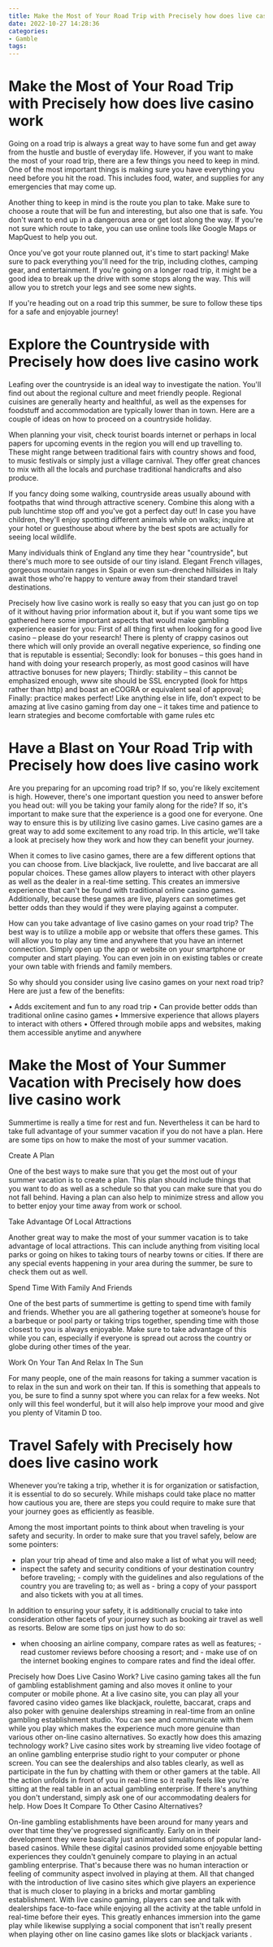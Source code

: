 ```yaml
---
title: Make the Most of Your Road Trip with Precisely how does live casino work
date: 2022-10-27 14:28:36
categories:
- Gamble
tags:
---
```



#  Make the Most of Your Road Trip with Precisely how does live casino work

Going on a road trip is always a great way to have some fun and get away from the hustle and bustle of everyday life. However, if you want to make the most of your road trip, there are a few things you need to keep in mind. One of the most important things is making sure you have everything you need before you hit the road. This includes food, water, and supplies for any emergencies that may come up.

Another thing to keep in mind is the route you plan to take. Make sure to choose a route that will be fun and interesting, but also one that is safe. You don't want to end up in a dangerous area or get lost along the way. If you're not sure which route to take, you can use online tools like Google Maps or MapQuest to help you out.

Once you've got your route planned out, it's time to start packing! Make sure to pack everything you'll need for the trip, including clothes, camping gear, and entertainment. If you're going on a longer road trip, it might be a good idea to break up the drive with some stops along the way. This will allow you to stretch your legs and see some new sights.

If you're heading out on a road trip this summer, be sure to follow these tips for a safe and enjoyable journey!

#  Explore the Countryside with Precisely how does live casino work

Leafing over the countryside is an ideal way to investigate the nation. You'll find out about the regional culture and meet friendly people. Regional cuisines are generally hearty and healthful, as well as the expenses for foodstuff and accommodation are typically lower than in town. Here are a couple of ideas on how to proceed on a countryside holiday.

When planning your visit, check tourist boards internet or perhaps in local papers for upcoming events in the region you will end up travelling to. These might range between traditional fairs with country shows and food, to music festivals or simply just a village carnival. They offer great chances to mix with all the locals and purchase traditional handicrafts and also produce.

If you fancy doing some walking, countryside areas usually abound with footpaths that wind through attractive scenery. Combine this along with a pub lunchtime stop off and you've got a perfect day out! In case you have children, they'll enjoy spotting different animals while on walks; inquire at your hotel or guesthouse about where by the best spots are actually for seeing local wildlife.

Many individuals think of England any time they hear "countryside", but there's much more to see outside of our tiny island. Elegant French villages, gorgeous mountain ranges in Spain or even sun-drenched hillsides in Italy await those who're happy to venture away from their standard travel destinations.

Precisely how live casino work is really so easy that you can just go on top of it without having prior information about it, but if you want some tips we gathered here some important aspects that would make gambling experience easier for you: 
First of all thing first when looking for a good live casino – please do your research! There is plenty of crappy casinos out there which will only provide an overall negative experience, so finding one that is reputable is essential;   Secondly: look for bonuses – this goes hand in hand with doing your research properly, as most good casinos will have attractive bonuses for new players;   Thirdly: stability – this cannot be emphasized enough, www site should be SSL encrypted (look for https rather than http) and boast an eCOGRA or equivalent seal of approval; Finally: practice makes perfect! Like anything else in life, don’t expect to be amazing at live casino gaming from day one – it takes time and patience to learn strategies and become comfortable with game rules etc

#  Have a Blast on Your Road Trip with Precisely how does live casino work



Are you preparing for an upcoming road trip? If so, you're likely excitement is high. However, there's one important question you need to answer before you head out: will you be taking your family along for the ride? If so, it's important to make sure that the experience is a good one for everyone. One way to ensure this is by utilizing live casino games. Live casino games are a great way to add some excitement to any road trip. In this article, we'll take a look at precisely how they work and how they can benefit your journey.

When it comes to live casino games, there are a few different options that you can choose from. Live blackjack, live roulette, and live baccarat are all popular choices. These games allow players to interact with other players as well as the dealer in a real-time setting. This creates an immersive experience that can't be found with traditional online casino games. Additionally, because these games are live, players can sometimes get better odds than they would if they were playing against a computer.

How can you take advantage of live casino games on your road trip? The best way is to utilize a mobile app or website that offers these games. This will allow you to play any time and anywhere that you have an internet connection. Simply open up the app or website on your smartphone or computer and start playing. You can even join in on existing tables or create your own table with friends and family members.

So why should you consider using live casino games on your next road trip? Here are just a few of the benefits:

• Adds excitement and fun to any road trip
• Can provide better odds than traditional online casino games
• Immersive experience that allows players to interact with others
• Offered through mobile apps and websites, making them accessible anytime and anywhere

#  Make the Most of Your Summer Vacation with Precisely how does live casino work

Summertime is really a time for rest and fun. Nevertheless it can be hard to take full advantage of your summer vacation if you do not have a plan. Here are some tips on how to make the most of your summer vacation.

Create A Plan

One of the best ways to make sure that you get the most out of your summer vacation is to create a plan. This plan should include things that you want to do as well as a schedule so that you can make sure that you do not fall behind. Having a plan can also help to minimize stress and allow you to better enjoy your time away from work or school.

Take Advantage Of Local Attractions

Another great way to make the most of your summer vacation is to take advantage of local attractions. This can include anything from visiting local parks or going on hikes to taking tours of nearby towns or cities. If there are any special events happening in your area during the summer, be sure to check them out as well.

Spend Time With Family And Friends

One of the best parts of summertime is getting to spend time with family and friends. Whether you are all gathering together at someone’s house for a barbeque or pool party or taking trips together, spending time with those closest to you is always enjoyable. Make sure to take advantage of this while you can, especially if everyone is spread out across the country or globe during other times of the year.

Work On Your Tan And Relax In The Sun

For many people, one of the main reasons for taking a summer vacation is to relax in the sun and work on their tan. If this is something that appeals to you, be sure to find a sunny spot where you can relax for a few weeks. Not only will this feel wonderful, but it will also help improve your mood and give you plenty of Vitamin D too.

#  Travel Safely with Precisely how does live casino work

Whenever you’re taking a trip, whether it is for organization or satisfaction, it is essential to do so securely. While mishaps could take place no matter how cautious you are, there are steps you could require to make sure that your journey goes as efficiently as feasible. 

Among the most important points to think about when traveling is your safety and security. In order to make sure that you travel safely, below are some pointers:

- plan your trip ahead of time and also make a list of what you will need;
- inspect the safety and security conditions of your destination country before traveling; - comply with the guidelines and also regulations of the country you are traveling to; as well as - bring a copy of your passport and also tickets with you at all times.

In addition to ensuring your safety, it is additionally crucial to take into consideration other facets of your journey such as booking air travel as well as resorts. Below are some tips on just how to do so:

- when choosing an airline company, compare rates as well as features; - read customer reviews before choosing a resort; and - make use of on the internet booking engines to compare rates and find the ideal offer.

Precisely how Does Live Casino Work? 
Live casino gaming takes all the fun of gambling establishment gaming and also moves it online to your computer or mobile phone. At a live casino site, you can play all your favored casino video games like blackjack, roulette, baccarat, craps and also poker with genuine dealerships streaming in real-time from an online gambling establishment studio. You can see and communicate with them while you play which makes the experience much more genuine than various other on-line casino alternatives. So exactly how does this amazing technology work? 
Live casino sites work by streaming live video footage of an online gambling enterprise studio right to your computer or phone screen. You can see the dealerships and also tables clearly, as well as participate in the fun by chatting with them or other gamers at the table. All the action unfolds in front of you in real-time so it really feels like you're sitting at the real table in an actual gambling enterprise. If there's anything you don't understand, simply ask one of our accommodating dealers for help. 
How Does It Compare To Other Casino Alternatives? 

On-line gambling establishments have been around for many years and over that time they've progressed significantly. Early on in their development they were basically just animated simulations of popular land-based casinos. While these digital casinos provided some enjoyable betting experiences they couldn't genuinely compare to playing in an actual gambling enterprise. That's because there was no human interaction or feeling of community aspect involved in playing at them. 
All that changed with the introduction of live casino sites which give players an experience that is much closer to playing in a bricks and mortar gambling establishment. With live casino gaming, players can see and talk with dealerships face-to-face while enjoying all the activity at the table unfold in real-time before their eyes. This greatly enhances immersion into the game play while likewise supplying a social component that isn't really present when playing other on line casino games like slots or blackjack variants .
